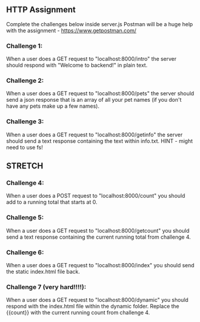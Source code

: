 ## HTTP Assignment
Complete the challenges below inside server.js
Postman will be a huge help with the assignment - https://www.getpostman.com/

### Challenge 1:
When a user does a GET request to "localhost:8000/intro" the server should respond with "Welcome to backend!" in plain text.

### Challenge 2:
When a user does a GET request to "localhost:8000/pets" the server should send a json response that is an array of all your pet names (if you don't have any pets make up a few names).

### Challenge 3:
When a user does a GET request to "localhost:8000/getinfo" the server should send a text response containing the text within info.txt. HINT - might need to use fs!

## STRETCH

### Challenge 4:
When a user does a POST request to "localhost:8000/count" you should add to a running total that starts at 0.

### Challenge 5:
When a user does a GET request to "localhost:8000/getcount" you should send a text response containing the current running total from challenge 4.

### Challenge 6:
When a user does a GET request to "localhost:8000/index" you should send the static index.html file back.

### Challenge 7 (very hard!!!!):
When a user does a GET request to "localhost:8000/dynamic" you should respond with the index.html file within the dynamic folder. Replace the {{count}} with the current running count from challenge 4.
